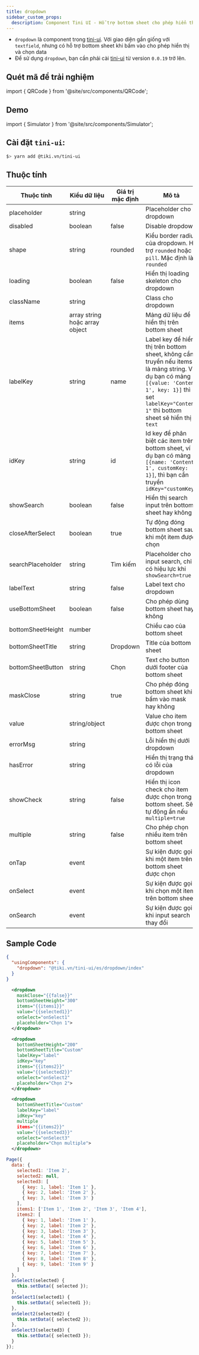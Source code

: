 ```yaml
---
title: dropdown
sidebar_custom_props:
  description: Component Tini UI - Hỗ trợ bottom sheet cho phép hiển thị và chọn data
---
```


- `dropdown` là component trong [tini-ui](https://www.npmjs.com/package/@tiki.vn/tini-ui). Với giao diện gần giống với `textfield`, nhưng có hỗ trợ bottom sheet khi bấm vào cho phép hiển thị và chọn data
- Để sử dụng `dropdown`, bạn cần phải cài [tini-ui](https://www.npmjs.com/package/@tiki.vn/tini-ui) từ version `0.0.19` trở lên.

## Quét mã để trải nghiệm

import { QRCode } from '@site/src/components/QRCode';

<QRCode page="pages/component/advance/form/dropdown/index" />

## Demo

import { Simulator } from '@site/src/components/Simulator';

<Simulator page="pages/component/advance/form/dropdown/index" />

## Cài đặt `tini-ui`:

```bash
$> yarn add @tiki.vn/tini-ui
```

## Thuộc tính

| Thuộc tính        | Kiểu dữ liệu                   | Giá trị mặc định | Mô tả                                                                                                                                                                                                     |
| ----------------- | ------------------------------ | ---------------- | --------------------------------------------------------------------------------------------------------------------------------------------------------------------------------------------------------- |
| placeholder       | string                         |                  | Placeholder cho dropdown                                                                                                                                                                                  |
| disabled          | boolean                        | false            | Disable dropdown                                                                                                                                                                                          |
| shape             | string                         | rounded          | Kiểu border radius của dropdown. Hỗ trợ `rounded` hoặc `pill`. Mặc định là `rounded`                                                                                                                      |
| loading           | boolean                        | false            | Hiển thị loading skeleton cho dropdown                                                                                                                                                                    |
| className         | string                         |                  | Class cho dropdown                                                                                                                                                                                        |
| items             | array string hoặc array object |                  | Mảng dữ liệu để hiển thị trên bottom sheet                                                                                                                                                                |
| labelKey          | string                         | name             | Label key để hiển thị trên bottom sheet, không cần truyền nếu items là mảng string. Ví dụ bạn có mảng `[{value: 'Content 1', key: 1}]` thì set `labelKey="Content 1"` thì bottom sheet sẽ hiển thị `text` |
| idKey             | string                         | id               | Id key để phân biệt các item trên bottom sheet, ví dụ bạn có mảng `[{name: 'Content 1', customKey: 1}]`, thì bạn cần truyền `idKey="customKey"`                                                           |
| showSearch        | boolean                        | false            | Hiển thị search input trên bottom sheet hay không                                                                                                                                                         |
| closeAfterSelect  | boolean                        | true             | Tự động đóng bottom sheet sau khi một item được chọn                                                                                                                                                      |
| searchPlaceholder | string                         | Tìm kiếm         | Placeholder cho input search, chỉ có hiệu lực khi `showSearch=true`                                                                                                                                       |
| labelText         | string                         | false            | Label text cho dropdown                                                                                                                                                                                   |
| useBottomSheet    | boolean                        | false            | Cho phép dùng bottom sheet hay không                                                                                                                                                                      |
| bottomSheetHeight | number                         |                  | Chiều cao của bottom sheet                                                                                                                                                                                |
| bottomSheetTitle  | string                         | Dropdown         | Title của bottom sheet                                                                                                                                                                                    |
| bottomSheetButton | string                         | Chọn             | Text cho button dưới footer của bottom sheet                                                                                                                                                              |
| maskClose         | string                         | true             | Cho phép đóng bottom sheet khi bấm vào mask hay không                                                                                                                                                     |
| value             | string/object                  |                  | Value cho item được chọn trong bottom sheet                                                                                                                                                               |
| errorMsg          | string                         |                  | Lỗi hiển thị dưới dropdown                                                                                                                                                                                |
| hasError          | string                         |                  | Hiển thị trạng thái có lỗi của dropdown                                                                                                                                                                   |
| showCheck         | string                         | false            | Hiển thị icon check cho item được chọn trong bottom sheet. Sẽ tự động ẩn nếu `multiple=true`                                                                                                              |
| multiple          | string                         | false            | Cho phép chọn nhiều item trên bottom sheet                                                                                                                                                                |
| onTap             | event                          |                  | Sự kiện được gọi khi một item trên bottom sheet được chọn                                                                                                                                                 |
| onSelect          | event                          |                  | Sự kiện được gọi khi chọn một item trên bottom sheet                                                                                                                                                      |
| onSearch          | event                          |                  | Sự kiện được gọi khi input search thay đổi                                                                                                                                                                |

## Sample Code

```json title=index.json
{
  "usingComponents": {
    "dropdown": "@tiki.vn/tini-ui/es/dropdown/index"
  }
}
```

```xml title=index.txml
  <dropdown
    maskClose="{{false}}"
    bottomSheetHeight="300"
    items="{{items1}}"
    value="{{selected1}}"
    onSelect="onSelect1"
    placeholder="Chọn 1">
  </dropdown>

  <dropdown
    bottomSheetHeight="200"
    bottomSheetTitle="Custom"
    labelKey="label"
    idKey="key"
    items="{{items2}}"
    value="{{selected2}}"
    onSelect="onSelect2"
    placeholder="Chọn 2">
  </dropdown>

  <dropdown
    bottomSheetTitle="Custom"
    labelKey="label"
    idKey="key"
    multiple
    items="{{items2}}"
    value="{{selected3}}"
    onSelect="onSelect3"
    placeholder="Chọn multiple">
  </dropdown>
```

```js title=index.js
Page({
  data: {
    selected1: 'Item 2',
    selected2: null,
    selected3: [
      { key: 1, label: 'Item 1' },
      { key: 2, label: 'Item 2' },
      { key: 3, label: 'Item 3' }
    ],
    items1: ['Item 1', 'Item 2', 'Item 3', 'Item 4'],
    items2: [
      { key: 1, label: 'Item 1' },
      { key: 2, label: 'Item 2' },
      { key: 3, label: 'Item 3' },
      { key: 4, label: 'Item 4' },
      { key: 5, label: 'Item 5' },
      { key: 6, label: 'Item 6' },
      { key: 7, label: 'Item 7' },
      { key: 8, label: 'Item 8' },
      { key: 9, label: 'Item 9' }
    ]
  },
  onSelect(selected) {
    this.setData({ selected });
  },
  onSelect1(selected1) {
    this.setData({ selected1 });
  },
  onSelect2(selected2) {
    this.setData({ selected2 });
  },
  onSelect3(selected3) {
    this.setData({ selected3 });
  }
});
```
